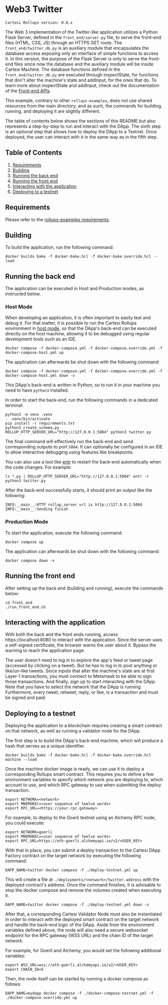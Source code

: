 # Web3 Twitter

```
Cartesi Rollups version: 0.8.x
```

The Web 3 implementation of the Twitter-like application utilizes a Python Flask Server, defined in the `front_end/server.py` file, to serve the front-end files (HTML, CSS, JS) through an HTTPS GET route. The `front_end/twitter_db.py` is an auxiliary module that encapsulates the database access exposing only an interface of simple functions to access it. In this version, the purpose of the Flask Server is only to serve the front-end files since now the database and the auxiliary module will be inside Cartesi Machine. The database functions defined in the `front_end/twitter_db.py` are executed through inspectState, for functions that don't alter the machine's state and addInput, for the ones that do. To learn more about inspectState and addInput, check out the documentation of the [Front-end APIs](https://docs.cartesi.io/cartesi-rollups/http-api/#front-end-apis).

This example, contrary to other `rollups-examples`, does not use shared resources from the main directory, and as such, the commands for building, running, and deploying it are slightly different.

The table of contents below shows the sections of this README but also represents a step-by-step to run and interact with the DApp. The sixth step is an optional step that shows how to deploy the DApp to a Testnet. Once deployed, the user can interact with it in the same way as in the fifth step.

## Table of Contents

1. [Requirements](#requirements)
2. [Building](#building)
3. [Running the back end](#running-the-back-end)
4. [Running the front end](#running-the-front-end)
5. [Interacting with the application](#interacting-with-the-application)
6. [Deploying to a testnet](#deploying-to-a-testnet)

## Requirements

Please refer to the [rollups-examples requirements](https://github.com/cartesi/rollups-examples/tree/main/README.md#requirements).

## Building

To build the application, run the following command:

```shell
docker buildx bake -f docker-bake.hcl -f docker-bake.override.hcl --load
```

## Running the back end

The application can be executed in Host and Production modes, as instructed below.

### Host Mode

When developing an application, it is often important to easily test and debug it. For that matter, it is possible to run the Cartesi Rollups environment in [host mode](https://github.com/cartesi/rollups-examples/tree/main/README.md#host-mode), so that the DApp's back-end can be executed directly on the host machine, allowing it to be debugged using regular development tools such as an IDE.

```shell
docker compose -f docker-compose.yml -f docker-compose.override.yml -f docker-compose-host.yml up
```

The application can afterwards be shut down with the following command:
```shell
docker compose -f docker-compose.yml -f docker-compose.override.yml -f docker-compose-host.yml down -v
```

This DApp's back-end is written in Python, so to run it in your machine you need to have `python3` installed.

In order to start the back-end, run the following commands in a dedicated terminal:

```shell
python3 -m venv .venv
. .venv/bin/activate
pip install -r requirements.txt
python3 create_schema.py
ROLLUP_HTTP_SERVER_URL="http://127.0.0.1:5004" python3 twitter.py
```

The final command will effectively run the back-end and send corresponding outputs to port `5004`.
It can optionally be configured in an IDE to allow interactive debugging using features like breakpoints.

You can also use a tool like [entr](https://eradman.com/entrproject/) to restart the back-end automatically when the code changes. For example:

```shell
ls *.py | ROLLUP_HTTP_SERVER_URL="http://127.0.0.1:5004" entr -r python3 twitter.py
```

After the back-end successfully starts, it should print an output like the following:

```log
INFO:__main__:HTTP rollup_server url is http://127.0.0.1:5004
INFO:__main__:Sending finish
```


### Production Mode

To start the application, execute the following command:

```shell
docker compose up
```

The application can afterwards be shut down with the following command:

```shell
docker compose down -v
```



## Running the front end

After setting up the back end (building and running), execute the commands below:

```shell
cd front_end
./run_front_end.sh
```


## Interacting with the application

With both the back and the front ends running, access https://localhost:8080 to interact with the application. Since the server uses a self-signed certificate, the browser warns the user about it. Bypass the warning to reach the application page.

The user doesn't need to log in to explore the app's feed or tweet page (accessed by clicking on a tweet). But he has to log in to post anything or like/un-like tweets. Since inputs that alter the machine's state are at first Layer-1 transactions, you must connect to Metamask to be able to sign those transactions. And finally, sign up to start interacting with the DApp. Note that you have to select the network that the DApp is running. Furthermore, every tweet, retweet, reply, or like, is a transaction and must be signed and paid.

## Deploying to a testnet

Deploying the application to a blockchain requires creating a smart contract on that network, as well as running a validator node for the DApp.

The first step is to build the DApp's back-end machine, which will produce a hash that serves as a unique identifier.

```shell
docker buildx bake -f docker-bake.hcl -f docker-bake.override.hcl machine --load
```

Once the machine docker image is ready, we can use it to deploy a corresponding Rollups smart contract. This requires you to define a few environment variables to specify which network you are deploying to, which account to use, and which RPC gateway to use when submitting the deploy transaction.

```shell
export NETWORK=<network>
export MNEMONIC=<user sequence of twelve words>
export RPC_URL=<https://your.rpc.gateway>
```

For example, to deploy to the Goerli testnet using an Alchemy RPC node, you could execute:

```shell
export NETWORK=goerli
export MNEMONIC=<user sequence of twelve words>
export RPC_URL=https://eth-goerli.alchemyapi.io/v2/<USER_KEY>
```

With that in place, you can submit a deploy transaction to the Cartesi DApp Factory contract on the target network by executing the following command:

```shell
DAPP_NAME=twitter docker compose -f ./deploy-testnet.yml up
```

This will create a file at `./deployments/<network>/twitter.address` with the deployed contract's address.
Once the command finishes, it is advisable to stop the docker compose and remove the volumes created when executing it.

```shell
DAPP_NAME=twitter docker compose -f ./deploy-testnet.yml down -v
```

After that, a corresponding Cartesi Validator Node must also be instantiated in order to interact with the deployed smart contract on the target network and handle the back-end logic of the DApp.
Aside from the environment variables defined above, the node will also need a secure websocket endpoint for the RPC gateway (WSS URL) and the chain ID of the target network.

For example, for Goerli and Alchemy, you would set the following additional variables:

```shell
export WSS_URL=wss://eth-goerli.alchemyapi.io/v2/<USER_KEY>
export CHAIN_ID=5
```

Then, the node itself can be started by running a docker compose as follows:

```shell
DAPP_NAME=mydapp docker compose -f ./docker-compose-testnet.yml -f ./docker-compose.override.yml up
```